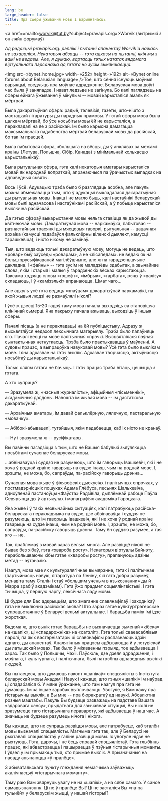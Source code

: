 ```yaml
---
lang: be
large_header: false
title: Пра сферы ўжывання мовы і варыянтнасць
---
```



<a href=»mailto:worvik@tut.by?subject=pravapis.org»>Worvik</a> (вытрымкі з он-ляйн форумаў)

 *Ад рэдакцыі pravapis.org: рэплікі і пытанні апанэнтаў Worvik'а нажаль не захаваліся. Некаторыя абзацы -- гэта адказы на пытанні, якія мы з вамі не  ведаем. Але, я думаю, вартасць гэтых нататак вядомага віртуальнага пэрсанажа ад гэтага не зусім зьмяншаецца.* 

<img src=»bynet_home.jpg» width=»252» height=»192» alt=»Bynet online forums about Belarusian language» />Тое, што сёння існуюць моўныя варыяцыі, сведчыць пра моўнае адраджэнне. Беларуская мова доўгі час была ў заняпадзе. І нават ледзьве не загінула. Бо калі паглядзець на сфэры ейнага ўжывання ў мінулым -- мовай карысталіся амаль як мёртвай.

Была дэкаратыўная сфэра: радыё, тэлевізія, газеты, што-нішто з мастацкай літаратуры ды парадныя прамовы. У гэтай сфэры мова была цалкам мёртвай, бо ўсе носьбіты мовы ёй не карысталіся, а перакладалі на яе з расійскай. Ім было карысна дамагацца максымальнага падабенства мёртвай беларускай мовы да расійскай, бо так ім прасцей.

Была пабытовая сфэра, збольшага на вёсцы, ды ў анклявах за межамі краіны (Летува, Польшча, Сібір, Канада) з мінімальнай колькасцю карыстальнікаў.

Была рытуальная сфэра, гэта калі некаторыя аматары карысталіся мовай як народнай вопраткай, апранаючыся па ўрачыстых выпадках на адпаведныя сьвяты.

Вось і ўсё. Адукацыю трэба было б разглядаць асобна, але пакуль можна абмежавацца тым, што ў адукацыі выкладалася дэкаратыўная ды рытуальная мовы. Інакш і не магло быць, калі настаўнікі беларускай мовы былі адначасова і настаўнікамі расійскай, а ў побыце карысталіся выключна расійскай.

Да гэтых сфэраў выкарыстання мовы нельга ставіцца як да жывой ды квітнеючай мовы. Дэкаратыўная мова -- наркамаўка, пабытовая -- разнастайныя трасянкі ды мясцовыя гаворкі, рытуальная -- цацачная архаіка (камусці падабаўся фальклёрны віленскі дыялект, камусці тарашкевіца), і ніхто нікому не замінаў.

Тыя, што ведаюць толькі дэкаратыўную мову, могуць не  ведаць, што «ровар» быў заўсёды «роварам», а не «лісапедам». не  ведаю як на больш зрусыфікаванай магілёўшчыне, але ж на гарадзеньшчыне дакладна. І «файны» -- гэта зусім не маладзёвы здабытак, а звычайнае слова, якім і старыя і малыя ў гарадзенскіх вёсках карыстаюцца. Таксама ходзяць словы «гэшефт», «імбрык», «гарбата», рэчы ў «валізу» складаюць, і ў «камізэлькі» апранаюцца. Шмат чаго...

Але адкуль усё гэта ведаць «знаўцам» дэкаратыўнай наркамаўкі, на якой жывыя людзі не размаўлялі ніколі?

І ўсё ж дзесці 15-20 гадоў таму мова пачала выходзіць са становішча клінічнай сьмерці. Яна пакрыху пачала ажываць, выходзіць ў іншыя сфэры.

Пачалі пісаць (а не перакладаць) на ёй публіцыстыку. Адразу ж высьвятліўся недахоп лексычнага матэрыялу. Трэба было папаўняць яго. Пачалі весці на мове палітычныя спрэчкі. Высьвятлілася пэўная сынтактычная негнуткасць. Трэба было практыкавацца ў маўленні. А судовы працэс, а выпрацоўка навуковай мовы? Усё гэта было выклікам мове. І яна адказвае на гэты выклік. Адказвае творчасцю, актыўнасцю носьбітаў ды карыстальнікаў.

Толькі сляпы гэтага не бачыць. І гэты працэс трэба вітаць, цешыцца з гэтага.

А хто супраць?

-- Зразумела ж, «чэсныя журналісты», афіцыйныя «пісьменнікі», акадэмічныя далдоны. Навошта ім жывая мова -- ім дастаткова дэкаратыўнай.

-- Архаічныя аматары, ім давай фальклёрную, лялечную, пастаральную «мовачку».

-- Абібокі-абывацелі, тутэйшыя, якім падабаецца, каб іх ніхто не кранаў.

-- Ну і зразумела ж -- русіфікатары.

Вы павінны пагадзіцца з тым, што не Вашыя бабулькі зьяўляюцца носьбітамі сучаснае беларускае мовы.

...абвінаваўца і суддзя не разумеюць, што ім гаворыць Івашкевіч, які і не  хоча ў роднай краіне гаварыць на судзе інакш, чым на роднай мове. І, зрэшты, не  можа, бо, сапраўды, па-расійску гаворыць дрэнна...

Сучасная мова жыве ў філязофскіх дыскусіях і палітычных спрэчках, у постмадэрнісцкіх пошуках Адама Глёбуса, песьнях Шалькевіча, адноўленай пастаноўцы «Фаўста» Радзівіла, дыплёмнай рабоце Паўла Севярынца ды ў артыкулах і манаграфіях акадэміка Гарэцкага.

Яна жыве і ў такіх незвычайных сытуаціях, калі патрабуюць расійска-беларускага перакладчыка на судзе, дзе абвінаваўца і суддзя не разумеюць, што ім гаворыць Івашкевіч, які і не  хоча ў роднай краіне гаварыць на судзе інакш, чым на роднай мове. І, зрэшты, не  можа, бо, сапраўды, па-расійску гаворыць дрэнна. Таму ён суддзю разумее, а тая яго -- не.

Так, праблемаў з мовай зараз вельмі многа. Але развіццё ніколі не бывае без хібаў, гэта «хвароба росту». Некаторыя віртуалы Байнэту, перабольшваючы хібы гэтае «хваробы росту», прапануюць адзіны метад -- эўтаназію.

Наагул, мова мае як культуралягічнае вымярэнне, гэтак і палітычнае (партыйнасць навукі, літаратура па Леніну, які гэта добра разумеў, менавіта таму Сталін і стаў «большим ученым в языкознании» ды й Марра зрабіў акадэмікам). Гэта ўжо прадмет соцыялінгвістыкі. І гэта тычыцца, ў першую чаргу, лексічнага ладу мовы.

Ці будзе для Вас адкрыццём, што змаганне славянафілаў і заходнікаў гэта не выключна расійская зьява? Што зараз гэтае культуртрэгерскае супрацьстаянне ў Беларусі вельмі актуальнае. І барацьба паміж імі ідзе жорсткая.

Вядома ж, што вынік гэтае барацьбы не вызначаецца зьменай «кіёска» на «шапік», ці «спадарожніка» на «сатэліт». Гэта толькі сваеасаблівыя паролі, па якіх вэстэрнізатары ці славянафілы распазнаюць адзін аднаго, ды апанентаў. Аналягічныя працэсы адбываюцца й у летувіскай ды латышскай мовах. Так было ў міжваенны пэрыяд, тое адбываецца і зараз. Так было ў Польшчы, Чэхіі. Паўсюль, дзе дзеля адраджэння, і моўнага, і культурнага, і палітычнага, былі патрэбны адпаведныя высілкі людзей.

Вы пытаецеся, што думаюць наконт «шапiкаў» спэцыялiсты з Iнстытута беларускай мовы Акадэмii Навук і кажаце, што гэныя «шапiкi» iм наўрад цi спадабалicя б. У мяне ўражанне, што там наагул пра гэта не  думаюць. Ім за іншае заробак выплочваюць. Увогуле, я Вам кажу пра гістарычны выклік, а Вы мне -- пра бюракратаў ад навукі. Абсалютна розныя маштабы. Пакуль Вы будзеце разважаць на падставе Вашага «здаровага сэнсу», прыдатнага для звычайнай сітуацыі, Вы ніколі не зразумееце таго гістарычнага перавароту, які адбываецца ў наш час. А значыць не  будзеце разумець нічога і нікога.

Вы кажаце, што не  супраць развiцця мовы, але патрабуеце, каб эталён мовы вызначалі спэцыялісты. Магчыма гэта так, але ў Беларусі не рыхтавалі спэцыялістаў у галіне развіцця мовы. Іх увогуле нідзе не рыхтуюць. Гэта, дарэчы, і не  ёсць справай спэцыялістаў. Гэта глыбінны працэс, які абвастраецца і пашыраецца ў пэўныя гістарычныя моманты. І ўдзел у ім прымаюць тыя, хто прымае выклік. А прызначаныя на пасаду апынаюцца «ў пралёце».

З абыватальскага пункту глеждання немагчыма заўважыць акалічнасцяў «гістарычнага моманту».

Таму раю Вам звярнуць увагу не на «шапікі», а на сябе самаго. У сэнсе самавызначэння. Ці не ў пралёце Вы? Ці не засталіся Вы «па-за гульнёй» у беларускім жыцці, у нашай гісторыі?
